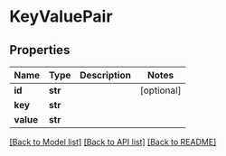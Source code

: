 # KeyValuePair

## Properties
Name | Type | Description | Notes
------------ | ------------- | ------------- | -------------
**id** | **str** |  | [optional] 
**key** | **str** |  | 
**value** | **str** |  | 

[[Back to Model list]](index.md#documentation-for-models) [[Back to API list]](index.md#documentation-for-api-endpoints) [[Back to README]](../README.md)


